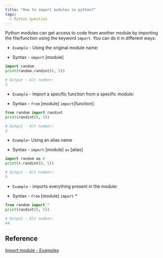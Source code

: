 ```yaml
---
title: "How to import modules in python?"
tags:
  - Python question
---
```


Python modules can get access to code from another module by importing the file/function using the keyword `import`. You can do it in different  ways:

* `Example` - Using the original module name:

* Syntax - `import` [module]

```python
import random
print(random.randint(0, 5))

# Output - Alt number:
3
```

* `Example` - Import a specific function from a specific module:

* Syntax - `from` [module] `import`[function].

```python
from random import randint
print(randint(0, 5))

# Output - Alt number:
2
```

* `Example`- Using an alias name

* Syntax - `import` [module] `as` [alias]

```python
import random as r
print(r.randint(0, 5))

# Output - Alt number:
5
```

* `Example` - imports everything present in the module:
  
* Syntax - `from` [module] `import` *

```python
from random import *
print(randint(0, 5))

# Output - Alt number:
44
```

## Reference

[Import module - Examples](https://www.wikihow.com/Import-a-Module-Into-Python)